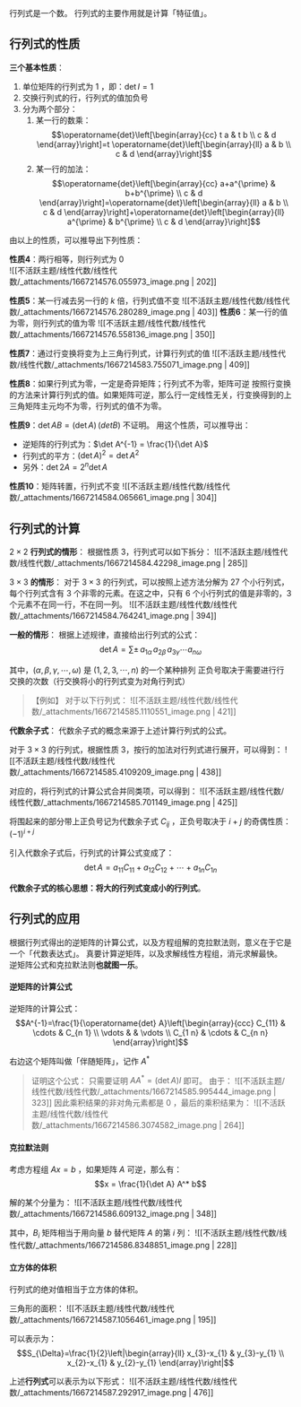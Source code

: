 行列式是一个数。
行列式的主要作用就是计算「特征值」。

## 行列式的性质
**三个基本性质**：

1. 单位矩阵的行列式为 $1$ ，即：$\det I = 1$ 
2. 交换行列式的行，行列式的值加负号
3. 分为两个部分：
   1. 某一行的数乘：$$\operatorname{det}\left[\begin{array}{cc}
t a & t b \\
c & d
\end{array}\right]=t \operatorname{det}\left[\begin{array}{ll}
a & b \\
c & d
\end{array}\right]$$ 
   2. 某一行的加法：$$\operatorname{det}\left[\begin{array}{cc}
a+a^{\prime} & b+b^{\prime} \\
c & d
\end{array}\right]=\operatorname{det}\left[\begin{array}{ll}
a & b \\
c & d
\end{array}\right]+\operatorname{det}\left[\begin{array}{ll}
a^{\prime} & b^{\prime} \\
c & d
\end{array}\right]$$ 


由以上的性质，可以推导出下列性质：

**性质4**：两行相等，则行列式为 $0$  
![[不活跃主题/线性代数/线性代数/_attachments/1667214576.055973_image.png | 202]]

**性质5**：某一行减去另一行的 $k$  倍，行列式值不变
![[不活跃主题/线性代数/线性代数/_attachments/1667214576.280289_image.png | 403]]
**性质6**：某一行的值为零，则行列式的值为零
![[不活跃主题/线性代数/线性代数/_attachments/1667214576.558136_image.png | 350]]

**性质7**：通过行变换将变为上三角行列式，计算行列式的值
![[不活跃主题/线性代数/线性代数/_attachments/1667214583.755071_image.png | 409]]

**性质8**：如果行列式为零，一定是奇异矩阵；行列式不为零，矩阵可逆
按照行变换的方法来计算行列式的值。如果矩阵可逆，那么行一定线性无关，行变换得到的上三角矩阵主元均不为零，行列式的值不为零。

**性质9**：$\det AB = (\det A)\, (det B)$ 
不证明。
用这个性质，可以推导出：

- 逆矩阵的行列式为：$\det A^{-1} = \frac{1}{\det A}$ 
- 行列式的平方：$(\det A)^2 = \det A^2$ 
- 另外：$\det 2A = 2^n \det A$ 

**性质10**：矩阵转置，行列式不变
![[不活跃主题/线性代数/线性代数/_attachments/1667214584.065661_image.png | 304]]


## 行列式的计算
$2\times 2$  **行列式的情形**：
根据性质 3，行列式可以如下拆分：
![[不活跃主题/线性代数/线性代数/_attachments/1667214584.42298_image.png | 285]]

$3\times 3$  **的情形**：
对于 $3 \times 3$  的行列式，可以按照上述方法分解为 27 个小行列式，每个行列式含有 3 个非零的元素。在这之中，只有 6 个小行列式的值是非零的，3 个元素不在同一行，不在同一列。
![[不活跃主题/线性代数/线性代数/_attachments/1667214584.764241_image.png | 394]]

**一般的情形**：
根据上述规律，直接给出行列式的公式：
$$\det A = \sum \pm \,
a_{1\alpha}\,
a_{2\beta}\,
a_{3\gamma}
\cdots
a_{n\omega}$$

其中，$(\alpha,\, \beta, \,\gamma, \,\cdots, \omega)$  是 $(1, \, 2,\, 3,\, \cdots,\, n)$  的一个某种排列
正负号取决于需要进行行交换的次数（行交换将小的行列式变为对角行列式） 

> 【例如】
> 对于以下行列式：
> ![[不活跃主题/线性代数/线性代数/_attachments/1667214585.1110551_image.png | 421]]


**代数余子式**：
代数余子式的概念来源于上述计算行列式的公式。

对于 $3\times 3$  的行列式，根据性质 3，按行的加法对行列式进行展开，可以得到：
![[不活跃主题/线性代数/线性代数/_attachments/1667214585.4109209_image.png | 438]]

对应的，将行列式的计算公式合并同类项，可以得到：
![[不活跃主题/线性代数/线性代数/_attachments/1667214585.701149_image.png | 425]]

将围起来的部分带上正负号记为代数余子式 $C_{ij}$ ，正负号取决于 $i + j$  的奇偶性质：$(-1) ^{i + j}$ 

引入代数余子式后，行列式的计算公式变成了：
$$\det A = a_{11} C_{11} + a_{12} C_{12} + \cdots + a_{1n}C_{1n}$$

**代数余子式的核心思想：将大的行列式变成小的行列式**。


## 行列式的应用
根据行列式得出的逆矩阵的计算公式，以及方程组解的克拉默法则，意义在于它是一个「代数表达式」。
真要计算逆矩阵，以及求解线性方程组，消元求解最快。
逆矩阵公式和克拉默法则**也就图一乐**。


#### 逆矩阵的计算公式
逆矩阵的计算公式：
$$A^{-1}=\frac{1}{\operatorname{det} A}\left[\begin{array}{ccc}
C_{11} & \cdots & C_{n 1} \\
\vdots & & \vdots \\
C_{1 n} & \cdots & C_{n n}
\end{array}\right]$$

右边这个矩阵叫做「伴随矩阵」，记作 $A^*$  

> 证明这个公式：
> 只需要证明 $A A^* = (\det A) I$  即可。
> 由于：
> ![[不活跃主题/线性代数/线性代数/_attachments/1667214585.995444_image.png | 323]]
> 因此乘积结果的非对角元素都是 $0$ ，最后的乘积结果为：
> ![[不活跃主题/线性代数/线性代数/_attachments/1667214586.3074582_image.png | 264]]



#### 克拉默法则
考虑方程组 $Ax = b$ ，如果矩阵 $A$  可逆，那么有：
$$x = \frac{1}{\det A} A^* b$$

解的某个分量为：
![[不活跃主题/线性代数/线性代数/_attachments/1667214586.609132_image.png | 348]]

其中，$B_i$  矩阵相当于用向量 $b$  替代矩阵 $A$  的第 $i$  列：
![[不活跃主题/线性代数/线性代数/_attachments/1667214586.8348851_image.png | 228]]


#### 立方体的体积
行列式的绝对值相当于立方体的体积。

三角形的面积：
![[不活跃主题/线性代数/线性代数/_attachments/1667214587.1056461_image.png | 195]]

可以表示为：
$$S_{\Delta}=\frac{1}{2}\left|\begin{array}{ll}
x_{3}-x_{1} & y_{3}-y_{1} \\
x_{2}-x_{1} & y_{2}-y_{1}
\end{array}\right|$$

上述**行列式**可以表示为以下形式：
![[不活跃主题/线性代数/线性代数/_attachments/1667214587.292917_image.png | 476]]
